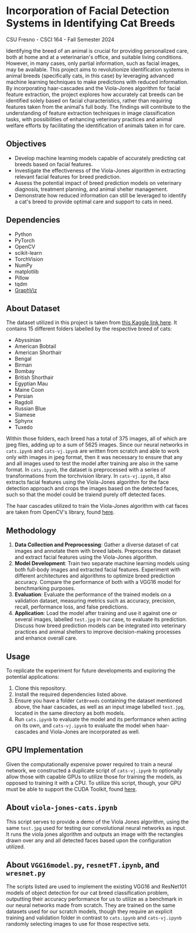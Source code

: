 # Incorporation of Facial Detection Systems in Identifying Cat Breeds
CSU Fresno - CSCI 164 - Fall Semester 2024

Identifying the breed of an animal is crucial for providing personalized care, both at home and at a veterinarian's office, and suitable living conditions. However, in many cases, only partial information, such as facial images, may be available. This project aims to revolutionize identification systems in animal breeds (specifically cats, in this case) by leveraging advanced machine learning techniques to make predictions with reduced information.  By incorporating haar-cascades and the Viola-Jones algorithm for facial feature extraction, the project explores how accurately cat breeds can be identified solely based on facial characteristics, rather than requiring features taken from the animal's full body.  The findings will contribute to the understanding of feature extraction techniques in image classification tasks, with possibilities of enhancing veterinary practices and animal welfare efforts by facilitating the identification of animals taken in for care.

## Objectives
- Develop machine learning models capable of accurately predicting cat breeds based on facial features.
- Investigate the effectiveness of the Viola-Jones algorithm in extracting relevant facial features for breed prediction.
- Assess the potential impact of breed prediction models on veterinary diagnosis, treatment planning, and animal shelter management.
- Demonstrate how reduced information can still be leveraged to identify a cat's breed to provide optimal care and support to cats in need.
    
## Dependencies
 - Python
 - PyTorch
 - OpenCV
 - scikit-learn
 - TorchVision
 - NumPy
 - matplotlib
 - Pillow
 - tqdm
 - [GraphViz](https://graphviz.org/)

## About Dataset
The dataset utilized in this project is taken from [this Kaggle link here](https://www.kaggle.com/datasets/shawngano/gano-cat-breed-image-collection). It contains 15 different folders labelled by the respective breed of cats:
- Abyssinian
- American Bobtail
- American Shorthair
- Bengal
- Birman
- Bombay
- British Shorthair
- Egyptian Mau
- Maine Coon
- Persian
- Ragdoll
- Russian Blue
- Siamese
- Sphynx
- Tuxedo

Within those folders, each breed has a total of 375 images, all of which are jpeg files, adding up to a sum of 5625 images.  Since our neural networks in `cats.ipynb` and `cats-vj.ipynb` are written from scratch and able to work only with images in jpeg format, then it was necessary to ensure that any and all images used to test the model after training are also in the same format.  In `cats.ipynb`, the dataset is preprocessed with a series of transformations from the torchvision library.  In `cats-vj.ipynb`, it also extracts facial features using the Viola-Jones algorithm for the face detection approach and crops the images based on the detected faces, such so that the model could be traiend purely off detected faces.  

The haar cascades utilized to train the Viola-Jones algorithm with cat faces are taken from OpenCV's library, found [here](https://github.com/opencv/opencv/tree/4.x/data/haarcascades).

## Methodology
1. **Data Collection and Preprocessing**: Gather a diverse dataset of cat images and annotate them with breed labels. Preprocess the dataset and extract facial features using the Viola-Jones algorithm.
2. **Model Development**: Train two separate machine learning models using both full-body images and extracted facial features. Experiment with different architectures and algorithms to optimize breed prediction accuracy. Compare the performance of both with a VGG16 model for benchmarking purposes.
3. **Evaluation**: Evaluate the performance of the trained models on a validation dataset, measuring metrics such as accuracy, precision, recall, performance loss, and false predictions.
4. **Application**: Load the model after training and use it against one or several images, labelled `test.jpg` in our case, to evaluate its prediction.  Discuss how breed prediction models can be integrated into veterinary practices and animal shelters to improve decision-making processes and enhance overall care.

## Usage
To replicate the experiment for future developments and exploring the potential applications:
1. Clone this repository.
2. Install the required dependencies listed above.
3. Ensure you have a folder `CatBreeds` containing the dataset mentioned above, the haar cascades, as well as an input image labelled `test.jpg`, located in the same directory as both models.
4. Run `cats.ipynb` to evaluate the model and its performance when acting on its own, and `cats-vj.ipynb` to evaluate the model when haar-cascades and Viola-Jones are incorporated as well.

## GPU Implementation
Given the computationally expensive power required to train a neural network, we constructed a duplicate script of `cats-vj.ipynb` to optionally allow those with capable GPUs to utilize those for training the models, as opposed to training it with a CPU.  To utilize this script, though, your GPU must be able to support the CUDA Toolkit, found [here](https://developer.nvidia.com/cuda-toolkit). 

## About `viola-jones-cats.ipynb`
This script serves to provide a demo of the Viola Jones algorithm, using the same `test.jpg` used for testing our convolutional neural networks as input.  It runs the viola jones algorithm and outputs an image with the rectangles drawn over any and all detected faces based upon the configuration utilized. 

## About `VGG16model.py`, `resnetFT.ipynb`, and `wresnet.py`
The scripts listed are used to implement the existing VGG16 and ResNet101 models of object detection for our cat breed classification problem, outputting their accuracy performance for us to utilize as a benchmark in our neural networks made from scratch.  They are trained on the same datasets used for our scratch models, though they require an explicit training and validation folder in contrast to `cats.ipynb` and `cats-vj.ipynb` randomly selecting images to use for those respective sets.
